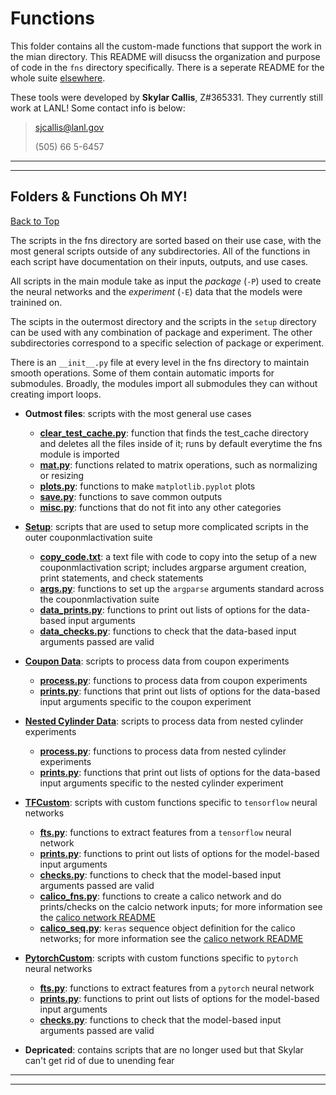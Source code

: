 [//]: <> (THIS IS A MARKDOWN FILE, VIEW IN A MARKDOWN VIEWER OR CONVERT)
<a name="top"></a>

# Functions

This folder contains all the custom-made functions that support the work in the mian directory. This README will disucss the organization and purpose of code in the `fns` directory specifically. There is a seperate README for the whole suite [elsewhere](../README.md).

These tools were developed by **Skylar Callis**, Z#365331. They currently still work at LANL! Some contact info is below:  
>sjcallis@lanl.gov
>
>(505) 66 5-6457
 
---

---
## Folders & Functions Oh MY!

[Back to Top](#top)

The scripts in the fns directory are sorted based on their use case, with the most general scripts outside of any subdirectories. All of the functions in each script have documentation on their inputs, outputs, and use cases.

All scripts in the main module take as input the *package* (`-P`) used to create the neural networks and the *experiment* (`-E`) data that the models were trainined on.

The scipts in the outermost directory and the scripts in the `setup` directory can be used with any combination of package and experiment. The other subdirectories correspond to a specific selection of package or experiment.

There is an `__init__.py` file at every level in the fns directory to maintain smooth operations. Some of them contain automatic imports for submodules. Broadly, the modules import all submodules they can without creating import loops.

- **Outmost files**: scripts with the most general use cases
     + [**clear_test_cache.py**](./clear_test_cache): function that finds the test_cache directory and deletes all the files inside of it; runs by default everytime the fns module is imported
     + [**mat.py**](./mat.py): functions related to matrix operations, such as normalizing or resizing
     + [**plots.py**](./plots.py): functions to make `matplotlib.pyplot` plots
     + [**save.py**](./save.py): functions to save common outputs
     + [**misc.py**](./misc.py): functions that do not fit into any other categories

 - [**Setup**](./setup): scripts that are used to setup more complicated scripts in the outer couponmlactivation suite
     + [**copy_code.txt**](./setup/copy_code.txt): a text file with code to copy into the setup of a new couponmlactivation script; includes argparse argument creation, print statements, and check statements
     + [**args.py**](./setup/args.py): functions to set up the `argparse` arguments standard across the couponmlactivation suite
     + [**data_prints.py**](./setup/data_prints.py): functions to print out lists of options for the data-based input arguments
     + [**data_checks.py**](./setup/data_checks.py): functions to check that the data-based input arguments passed are valid

 - [**Coupon Data**](./coupondata): scripts to process data from coupon experiments
     + [**process.py**](./coupondata/process.py): functions to process data from coupon experiments
     + [**prints.py**](./coupondata/prints.py): functions that print out lists of options for the data-based input arguments specific to the coupon experiment

 - [**Nested Cylinder Data**](./nestedcylinder): scripts to process data from nested cylinder experiments
     + [**process.py**](./nestedcylinderdata/process.py): functions to process data from nested cylinder experiments
     + [**prints.py**](./nestedcylinderdata/prints.py): functions that print out lists of options for the data-based input arguments specific to the nested cylinder experiment 

 - [**TFCustom**](./tfcustom): scripts with custom functions specific to `tensorflow` neural networks
     + [**fts.py**](./tfcustom/fts.py): functions to extract features from a `tensorflow` neural network
     + [**prints.py**](./tfcustom/prints.py): functions to print out lists of options for the model-based input arguments
     + [**checks.py**](./tfcustom/checks.py): functions to check that the model-based input arguments passed are valid
     + [**calico_fns.py**](./tfcustom/calico_fns.py): functions to create a calico network and do prints/checks on the calcio network inputs; for more information see the [calico network README](../CALICO_README.md)
     + [**calico_seq.py**](./tfcustom/calico_seq.py): `keras` sequence object definition for the calico networks; for more information see the [calico network README](../CALICO_README.md)

 - [**PytorchCustom**](./tfcustom): scripts with custom functions specific to `pytorch` neural networks
     + [**fts.py**](./pytorchcustom/fts.py): functions to extract features from a `pytorch` neural network
     + [**prints.py**](./pytorchcustom/prints.py): functions to print out lists of options for the model-based input arguments
     + [**checks.py**](./pytorchcustom/checks.py): functions to check that the model-based input arguments passed are valid
     
 - **Depricated**: contains scripts that are no longer used but that Skylar can't get rid of due to unending fear

---

---
